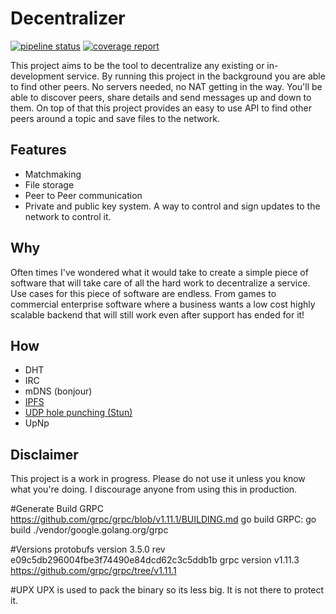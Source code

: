 # Decentralizer

[![pipeline status](https://gitlab.com/atlascorporation/adna/badges/master/pipeline.svg)](https://gitlab.com/atlascorporation/adna/commits/master)
[![coverage report](https://gitlab.com/atlascorporation/adna/badges/master/coverage.svg)](https://gitlab.com/atlascorporation/adna/commits/master)

This project aims to be the tool to decentralize any existing or in-development service. By running this project in the background you are able to find other peers. No servers needed, no NAT getting in the way. You'll be able to discover peers, share details and send messages up and down to them.
On top of that this project provides an easy to use API to find other peers around a topic and save files to the network.

## Features

- Matchmaking
- File storage
- Peer to Peer communication
- Private and public key system. A way to control and sign updates to the network to control it.

## Why

Often times I've wondered what it would take to create a simple piece of software that will take care of all the hard work to decentralize a service.
Use cases for this piece of software are endless. From games to commercial enterprise software where a business wants a low cost highly scalable backend that will still work even after support has ended for it!

## How

- DHT
- IRC
- mDNS (bonjour)
- [IPFS](https://gx/ipfs/QmTxUjSZnG7WmebrX2U7furEPNSy33pLgA53PtpJYJSZSn/go-ipfs)
- [UDP hole punching (Stun)](https://github.com/ccding/go-stun)
- UpNp

## Disclaimer

This project is a work in progress. Please do not use it unless you know what you're doing. I discourage anyone from using this in production.

#Generate
Build GRPC https://github.com/grpc/grpc/blob/v1.11.1/BUILDING.md
go build GRPC: go build ./vendor/google.golang.org/grpc

#Versions
protobufs version 3.5.0 rev e09c5db296004fbe3f74490e84dcd62c3c5ddb1b
grpc version v1.11.3 https://github.com/grpc/grpc/tree/v1.11.1

#UPX
UPX is used to pack the binary so its less big. It is not there to protect it.